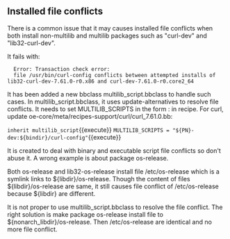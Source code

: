 ## Installed file conflicts

<p>
There is a common issue that it may causes installed file conflicts when both install non-multilib and multilib packages such as "curl-dev" and "lib32-curl-dev". 

</p>
<p>
It fails with:

      Error: Transaction check error:
      file /usr/bin/curl-config conflicts between attempted installs of lib32-curl-dev-7.61.0-r0.x86 and curl-dev-7.61.0-r0.core2_64

</p>
<p>
It has been added a new bbclass multilib_script.bbclass to handle such cases. In multilib_script.bbclass, it uses update-alternatives to resolve file conflicts. 
It needs to set MULTILIB_SCRIPTS in the form : in recipe. For curl, update oe-core/meta/recipes-support/curl/curl_7.61.0.bb:

</p>

`inherit multilib_script`{{execute}}
`MULTILIB_SCRIPTS = "${PN}-dev:${bindir}/curl-config"`{{execute}}

<p>
It is created to deal with binary and executable script file conflicts so don't abuse it. A wrong example is about package os-release.
</p>

<p>
Both os-release and lib32-os-release install file /etc/os-release which is a symlink links to ${libdir}/os-release. Though the content of files ${libdir}/os-release are same, it still causes file conflict of /etc/os-release because ${libdir} are different. 

<p>
It is not proper to use multilib_script.bbclass to resolve the file conflict. The right solution is make package os-release install file to ${nonarch_libdir}/os-release. Then /etc/os-release are identical and no more file conflict.

</p>
